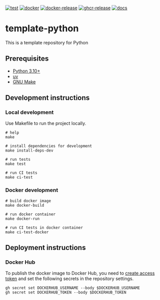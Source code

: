 [![test](https://github.com/ks6088ts-labs/workshop-mcp/actions/workflows/test.yaml/badge.svg?branch=main)](https://github.com/ks6088ts-labs/workshop-mcp/actions/workflows/test.yaml?query=branch%3Amain)
[![docker](https://github.com/ks6088ts-labs/workshop-mcp/actions/workflows/docker.yaml/badge.svg?branch=main)](https://github.com/ks6088ts-labs/workshop-mcp/actions/workflows/docker.yaml?query=branch%3Amain)
[![docker-release](https://github.com/ks6088ts-labs/workshop-mcp/actions/workflows/docker-release.yaml/badge.svg)](https://github.com/ks6088ts-labs/workshop-mcp/actions/workflows/docker-release.yaml)
[![ghcr-release](https://github.com/ks6088ts-labs/workshop-mcp/actions/workflows/ghcr-release.yaml/badge.svg)](https://github.com/ks6088ts-labs/workshop-mcp/actions/workflows/ghcr-release.yaml)
[![docs](https://github.com/ks6088ts-labs/workshop-mcp/actions/workflows/github-pages.yaml/badge.svg)](https://github.com/ks6088ts-labs/workshop-mcp/actions/workflows/github-pages.yaml)

# template-python

This is a template repository for Python

## Prerequisites

- [Python 3.10+](https://www.python.org/downloads/)
- [uv](https://docs.astral.sh/uv/getting-started/installation/)
- [GNU Make](https://www.gnu.org/software/make/)

## Development instructions

### Local development

Use Makefile to run the project locally.

```shell
# help
make

# install dependencies for development
make install-deps-dev

# run tests
make test

# run CI tests
make ci-test
```

### Docker development

```shell
# build docker image
make docker-build

# run docker container
make docker-run

# run CI tests in docker container
make ci-test-docker
```

## Deployment instructions

### Docker Hub

To publish the docker image to Docker Hub, you need to [create access token](https://app.docker.com/settings/personal-access-tokens/create) and set the following secrets in the repository settings.

```shell
gh secret set DOCKERHUB_USERNAME --body $DOCKERHUB_USERNAME
gh secret set DOCKERHUB_TOKEN --body $DOCKERHUB_TOKEN
```
